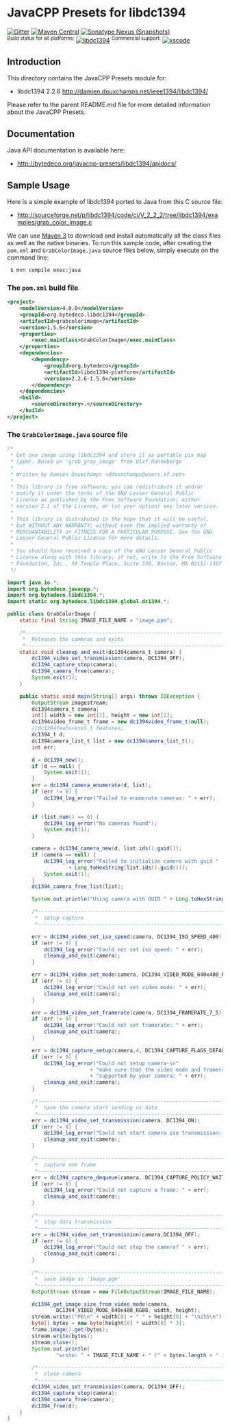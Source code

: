 JavaCPP Presets for libdc1394
=============================

[![Gitter](https://badges.gitter.im/bytedeco/javacpp.svg)](https://gitter.im/bytedeco/javacpp) [![Maven Central](https://maven-badges.herokuapp.com/maven-central/org.bytedeco/libdc1394/badge.svg)](https://maven-badges.herokuapp.com/maven-central/org.bytedeco/libdc1394) [![Sonatype Nexus (Snapshots)](https://img.shields.io/nexus/s/https/oss.sonatype.org/org.bytedeco/libdc1394.svg)](http://bytedeco.org/builds/)  
<sup>Build status for all platforms:</sup> [![libdc1394](https://github.com/bytedeco/javacpp-presets/workflows/libdc1394/badge.svg)](https://github.com/bytedeco/javacpp-presets/actions?query=workflow%3Alibdc1394)  <sup>Commercial support:</sup> [![xscode](https://img.shields.io/badge/Available%20on-xs%3Acode-blue?style=?style=plastic&logo=appveyor&logo=data:image/png;base64,iVBORw0KGgoAAAANSUhEUgAAAEAAAABACAMAAACdt4HsAAAAGXRFWHRTb2Z0d2FyZQBBZG9iZSBJbWFnZVJlYWR5ccllPAAAAAZQTFRF////////VXz1bAAAAAJ0Uk5T/wDltzBKAAAAlUlEQVR42uzXSwqAMAwE0Mn9L+3Ggtgkk35QwcnSJo9S+yGwM9DCooCbgn4YrJ4CIPUcQF7/XSBbx2TEz4sAZ2q1RAECBAiYBlCtvwN+KiYAlG7UDGj59MViT9hOwEqAhYCtAsUZvL6I6W8c2wcbd+LIWSCHSTeSAAECngN4xxIDSK9f4B9t377Wd7H5Nt7/Xz8eAgwAvesLRjYYPuUAAAAASUVORK5CYII=)](https://xscode.com/bytedeco/javacpp-presets)


Introduction
------------
This directory contains the JavaCPP Presets module for:

 * libdc1394 2.2.6  http://damien.douxchamps.net/ieee1394/libdc1394/

Please refer to the parent README.md file for more detailed information about the JavaCPP Presets.


Documentation
-------------
Java API documentation is available here:

 * http://bytedeco.org/javacpp-presets/libdc1394/apidocs/


Sample Usage
------------
Here is a simple example of libdc1394 ported to Java from this C source file:

 * http://sourceforge.net/p/libdc1394/code/ci/V_2_2_2/tree/libdc1394/examples/grab_color_image.c

We can use [Maven 3](http://maven.apache.org/) to download and install automatically all the class files as well as the native binaries. To run this sample code, after creating the `pom.xml` and `GrabColorImage.java` source files below, simply execute on the command line:
```bash
 $ mvn compile exec:java
```

### The `pom.xml` build file
```xml
<project>
    <modelVersion>4.0.0</modelVersion>
    <groupId>org.bytedeco.libdc1394</groupId>
    <artifactId>grabcolorimage</artifactId>
    <version>1.5.6</version>
    <properties>
        <exec.mainClass>GrabColorImage</exec.mainClass>
    </properties>
    <dependencies>
        <dependency>
            <groupId>org.bytedeco</groupId>
            <artifactId>libdc1394-platform</artifactId>
            <version>2.2.6-1.5.6</version>
        </dependency>
    </dependencies>
    <build>
        <sourceDirectory>.</sourceDirectory>
    </build>
</project>
```

### The `GrabColorImage.java` source file
```java
/*
 * Get one image using libdc1394 and store it as portable pix map
 * (ppm). Based on 'grab_gray_image' from Olaf Ronneberge
 *
 * Written by Damien Douxchamps <ddouxchamps@users.sf.net>
 *
 * This library is free software; you can redistribute it and/or
 * modify it under the terms of the GNU Lesser General Public
 * License as published by the Free Software Foundation; either
 * version 2.1 of the License, or (at your option) any later version.
 *
 * This library is distributed in the hope that it will be useful,
 * but WITHOUT ANY WARRANTY; without even the implied warranty of
 * MERCHANTABILITY or FITNESS FOR A PARTICULAR PURPOSE. See the GNU
 * Lesser General Public License for more details.
 *
 * You should have received a copy of the GNU Lesser General Public
 * License along with this library; if not, write to the Free Software
 * Foundation, Inc., 59 Temple Place, Suite 330, Boston, MA 02111-1307 USA
 */

import java.io.*;
import org.bytedeco.javacpp.*;
import org.bytedeco.libdc1394.*;
import static org.bytedeco.libdc1394.global.dc1394.*;

public class GrabColorImage {
    static final String IMAGE_FILE_NAME = "image.ppm";

    /*-----------------------------------------------------------------------
     *  Releases the cameras and exits
     *-----------------------------------------------------------------------*/
    static void cleanup_and_exit(dc1394camera_t camera) {
        dc1394_video_set_transmission(camera, DC1394_OFF);
        dc1394_capture_stop(camera);
        dc1394_camera_free(camera);
        System.exit(1);
    }

    public static void main(String[] args) throws IOException {
        OutputStream imagestream;
        dc1394camera_t camera;
        int[] width = new int[1], height = new int[1];
        dc1394video_frame_t frame = new dc1394video_frame_t(null);
        //dc1394featureset_t features;
        dc1394_t d;
        dc1394camera_list_t list = new dc1394camera_list_t();
        int err;

        d = dc1394_new();
        if (d == null) {
            System.exit(1);
        }
        err = dc1394_camera_enumerate(d, list);
        if (err != 0) {
            dc1394_log_error("Failed to enumerate cameras: " + err);
        }

        if (list.num() == 0) {
            dc1394_log_error("No cameras found");
            System.exit(1);
        }

        camera = dc1394_camera_new(d, list.ids().guid());
        if (camera == null) {
            dc1394_log_error("Failed to initialize camera with guid "
                    + Long.toHexString(list.ids().guid()));
            System.exit(1);
        }
        dc1394_camera_free_list(list);

        System.out.println("Using camera with GUID " + Long.toHexString(camera.guid()));

        /*-----------------------------------------------------------------------
         *  setup capture
         *-----------------------------------------------------------------------*/

        err = dc1394_video_set_iso_speed(camera, DC1394_ISO_SPEED_400);
        if (err != 0) {
            dc1394_log_error("Could not set iso speed: " + err);
            cleanup_and_exit(camera);
        }

        err = dc1394_video_set_mode(camera, DC1394_VIDEO_MODE_640x480_RGB8);
        if (err != 0) {
            dc1394_log_error("Could not set video mode: " + err);
            cleanup_and_exit(camera);
        }

        err = dc1394_video_set_framerate(camera, DC1394_FRAMERATE_7_5);
        if (err != 0) {
            dc1394_log_error("Could not set framerate: " + err);
            cleanup_and_exit(camera);
        }

        err = dc1394_capture_setup(camera,4, DC1394_CAPTURE_FLAGS_DEFAULT);
        if (err != 0) {
            dc1394_log_error("Could not setup camera-\n"
                           + "make sure that the video mode and framerate are\n"
                           + "supported by your camera: " + err);
            cleanup_and_exit(camera);
        }

        /*-----------------------------------------------------------------------
         *  have the camera start sending us data
         *-----------------------------------------------------------------------*/
        err = dc1394_video_set_transmission(camera, DC1394_ON);
        if (err != 0) {
            dc1394_log_error("Could not start camera iso transmission: " + err);
            cleanup_and_exit(camera);
        }

        /*-----------------------------------------------------------------------
         *  capture one frame
         *-----------------------------------------------------------------------*/
        err = dc1394_capture_dequeue(camera, DC1394_CAPTURE_POLICY_WAIT, frame);
        if (err != 0) {
            dc1394_log_error("Could not capture a frame: " + err);
            cleanup_and_exit(camera);
        }

        /*-----------------------------------------------------------------------
         *  stop data transmission
         *-----------------------------------------------------------------------*/
        err = dc1394_video_set_transmission(camera,DC1394_OFF);
        if (err != 0) {
            dc1394_log_error("Could not stop the camera? " + err);
            cleanup_and_exit(camera);
        }

        /*-----------------------------------------------------------------------
         *  save image as 'Image.pgm'
         *-----------------------------------------------------------------------*/
        OutputStream stream = new FileOutputStream(IMAGE_FILE_NAME);

        dc1394_get_image_size_from_video_mode(camera,
                DC1394_VIDEO_MODE_640x480_RGB8, width, height);
        stream.write(("P6\n" + width[0] + " " + height[0] + "\n255\n").getBytes());
        byte[] bytes = new byte[height[0] * width[0] * 3];
        frame.image().get(bytes);
        stream.write(bytes);
        stream.close();
        System.out.println(
                "wrote: " + IMAGE_FILE_NAME + " (" + bytes.length + " image bytes)");

        /*-----------------------------------------------------------------------
         *  close camera
         *-----------------------------------------------------------------------*/
        dc1394_video_set_transmission(camera, DC1394_OFF);
        dc1394_capture_stop(camera);
        dc1394_camera_free(camera);
        dc1394_free(d);
    }
}
```
